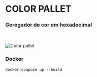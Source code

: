 # COLOR PALLET

### Geregador de cor em hexadecimal

<br>

![Color pallet](https://github.com/erickferreir4/color_pallet/blob/master/src/assets/imgs/color_pallet.png?raw=true)


### Docker

```
docker-compose up --build
```
